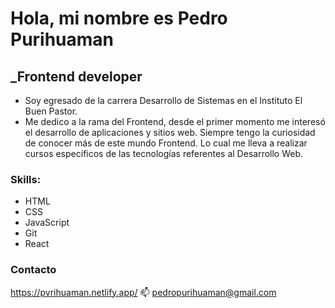# Hola, mi nombre es Pedro Purihuaman
## _Frontend developer
- Soy egresado de la carrera Desarrollo de Sistemas en el Instituto El Buen Pastor.
- Me dedico a la rama del Frontend, desde el primer momento me interesó el desarrollo de aplicaciones y sitios web. Siempre tengo la curiosidad de conocer más de este mundo Frontend. Lo cual me lleva a realizar cursos específicos de las tecnologías referentes al Desarrollo Web.


### Skills:
- HTML
- CSS
- JavaScript
- Git
- React

### Contacto
  https://pvrihuaman.netlify.app/
  📫 pedropurihuaman@gmail.com
<!--
**purihuamanp/purihuamanp** is a ✨ _special_ ✨ repository because its `README.md` (this file) appears on your GitHub profile.

Here are some ideas to get you started:

- 🔭 I’m currently working on ...
- 🌱 I’m currently learning ...
- 👯 I’m looking to collaborate on ...
- 🤔 I’m looking for help with ...
- 💬 Ask me about ...
- 📫 How to reach me: ...
- 😄 Pronouns: ...
- ⚡ Fun fact: ...
-->
